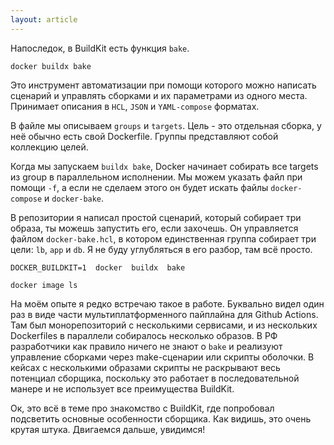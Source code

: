 ```yaml
---
layout: article
---
```

Напоследок, в BuildKit есть функция `bake`. 

```
docker buildx bake
```

Это инструмент автоматизации при помощи которого можно написать сценарий и управлять сборками и их параметрами из одного места. Принимает описания в `HCL`, `JSON` и `YAML-compose` форматах. 

В файле мы описываем `groups` и `targets`. Цель - это отдельная сборка, у неё обычно есть свой Dockerfile. Группы представляют собой коллекцию целей. 

Когда мы запускаем `buildx bake`, Docker начинает собирать все targets из group в параллельном исполнении. Мы можем указать файл при помощи `-f`, а  если не сделаем этого он будет искать файлы `docker-compose` и `docker-bake`.

В репозитории я написал простой сценарий, который собирает три образа, ты можешь запустить его, если захочешь. Он управляется файлом `docker-bake.hcl`, в котором единственная группа собирает три цели: `lb`, `app` и `db`. Я не буду углубляться в его разбор, там всё просто.

```
DOCKER_BUILDKIT=1  docker  buildx  bake
```

```
docker image ls
```

На моём опыте я редко встречаю такое в работе. Буквально видел один раз в виде части мультиплатформенного пайплайна для Github Actions. Там был монорепозиторий с несколькими сервисами, и из нескольких Dockerfiles в параллели собиралось несколько образов. В РФ разработчики как правило ничего не знают о `bake` и реализуют управление сборками через make-сценарии или скрипты оболочки. В кейсах с несколькими образами скрипты не раскрывают весь потенциал сборщика, поскольку это работает в последовательной манере и не использует все преимущества BuildKit.

Ок, это всё в теме про знакомство с BuildKit, где попробовал подсветить основные особенности сборщика. Как видишь, это очень крутая штука. Двигаемся дальше, увидимся!
